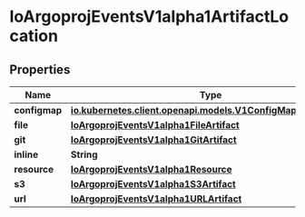 

# IoArgoprojEventsV1alpha1ArtifactLocation


## Properties

Name | Type | Description | Notes
------------ | ------------- | ------------- | -------------
**configmap** | [**io.kubernetes.client.openapi.models.V1ConfigMapKeySelector**](io.kubernetes.client.openapi.models.V1ConfigMapKeySelector.md) |  |  [optional]
**file** | [**IoArgoprojEventsV1alpha1FileArtifact**](IoArgoprojEventsV1alpha1FileArtifact.md) |  |  [optional]
**git** | [**IoArgoprojEventsV1alpha1GitArtifact**](IoArgoprojEventsV1alpha1GitArtifact.md) |  |  [optional]
**inline** | **String** |  |  [optional]
**resource** | [**IoArgoprojEventsV1alpha1Resource**](IoArgoprojEventsV1alpha1Resource.md) |  |  [optional]
**s3** | [**IoArgoprojEventsV1alpha1S3Artifact**](IoArgoprojEventsV1alpha1S3Artifact.md) |  |  [optional]
**url** | [**IoArgoprojEventsV1alpha1URLArtifact**](IoArgoprojEventsV1alpha1URLArtifact.md) |  |  [optional]



